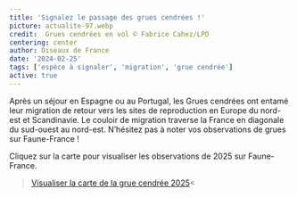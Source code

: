 ```yaml
---
title: 'Signalez le passage des grues cendrées !'
picture: actualite-97.webp
credit:  Grues cendrées en vol © Fabrice Cahez/LPO
centering: center
author: Oiseaux de France
date: '2024-02-25'
tags: ['espèce à signaler', 'migration', 'grue cendrée']
active: true
---
```

Après un séjour en Espagne ou au Portugal, les Grues cendrées ont entamé leur migration de retour vers les sites de reproduction en Europe du nord-est et Scandinavie. Le couloir de migration traverse la France en diagonale du sud-ouest au nord-est. 
N’hésitez pas à noter vos observations de grues sur Faune-France ! 

Cliquez sur la carte pour visualiser les observations de 2025 sur Faune-France.
>[Visualiser la carte de la grue cendrée 2025]( https://www.faune-france.org/index.php?m_id=30147)< 




